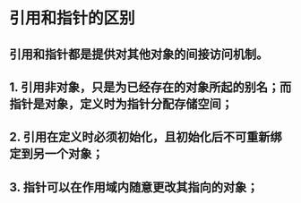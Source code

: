 # 引用和指针的区别

## 引用和指针都是提供对其他对象的间接访问机制。

## 1. 引用非对象，只是为已经存在的对象所起的别名；而指针是对象，定义时为指针分配存储空间；

## 2. 引用在定义时必须初始化，且初始化后不可重新绑定到另一个对象；

## 3. 指针可以在作用域内随意更改其指向的对象；

## 